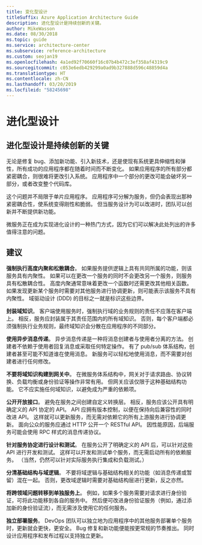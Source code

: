 ```yaml
---
title: 变化型设计
titleSuffix: Azure Application Architecture Guide
description: 进化型设计是持续创新的关键。
author: MikeWasson
ms.date: 08/30/2018
ms.topic: guide
ms.service: architecture-center
ms.subservice: reference-architecture
ms.custom: seojan19
ms.openlocfilehash: 4a1ed92f70660f16c07b4b472c3ef358af4319c9
ms.sourcegitcommit: c053e6edb429299a0ad9b327888d596c48859d4a
ms.translationtype: HT
ms.contentlocale: zh-CN
ms.lasthandoff: 03/20/2019
ms.locfileid: "58245698"
---
```

# <a name="design-for-evolution"></a>进化型设计

## <a name="an-evolutionary-design-is-key-for-continuous-innovation"></a>进化型设计是持续创新的关键

无论是修复 bug、添加新功能、引入新技术，还是使现有系统更具伸缩性和弹性，所有成功的应用程序都在随着时间而不断变化。 如果应用程序的所有部分都紧密耦合，则很难将更改引入系统。 应用程序中一个部分的更改可能会破坏另一部分，或者改变整个代码库。

这个问题并不局限于单片应用程序。 应用程序可分解为服务，但仍会表现出那种紧密耦合性，使系统变得刚性和脆弱。 但当服务设计为可以改进时，团队可以创新并不断提供新功能。

微服务正在成为实现进化设计的一种热门方式，因为它们可以解决此处列出的许多值得注意的问题。

## <a name="recommendations"></a>建议

**强制执行高度内聚和松散耦合**。 如果服务提供逻辑上具有共同所属的功能，则该服务具有内聚性。 如果可以在更改一个服务的同时不会更改另一个服务，则服务具有松散耦合性。 高度内聚通常意味着更改一个函数时还需更改其他相关函数。 如果发现更新某个服务时需要对其他服务进行协调更新，则可能表示该服务不具有内聚性。 域驱动设计 (DDD) 的目标之一就是标识这些边界。

**封装域知识**。 客户端使用服务时，强制执行域的业务规则的责任不应落在客户端上。 相反，服务应封装属于其责任范围内的所有域知识。 否则，每个客户端都必须强制执行业务规则，最终域知识会分散在应用程序的不同部分。

**使用异步消息传递**。 异步消息传递是一种将消息创建者与使用者分离的方法。 创建者不依赖于使用者回复消息或采取任何特定操作。 有了 pub/sub 体系结构，创建者甚至可能不知道谁在使用消息。 新服务可以轻松地使用消息，而不需要对创建者进行任何修改。

**不要将域知识构建到网关中**。 在微服务体系结构中，网关对于请求路由、协议转换、负载均衡或身份验证等操作非常有用。 但网关应该仅限于这种基础结构功能。 它不应实施任何域知识，以避免成为严重的依赖项。

**公开开放接口**。 避免在服务之间创建自定义转换层。 相反，服务应该公开具有明确定义的 API 协定的 API。 API 应拥有版本控制，以便在保持向后兼容性的同时改进 API。 这样就可以更新服务，而无需对依赖它的所有上游服务进行协调更新。 面向公众的服务应通过 HTTP 公开一个 RESTful API。 因性能原因，后端服务可能会使用 RPC 样式的消息传递协议。

**针对服务协定进行设计和测试**。 在服务公开了明确定义的 API 后，可以针对这些 API 进行开发和测试。 这样可以开发和测试单个服务，而无需启动所有的依赖服务。 （当然，仍然可以针对实际服务执行集成和负载测试。）

**分清基础结构与域逻辑**。 不要将域逻辑与基础结构相关的功能（如消息传递或暂留）混在一起。 否则，更改域逻辑时需要对基础结构层进行更新，反之亦然。

**将跨领域问题转移到单独服务上**。 例如，如果多个服务需要对请求进行身份验证，可将此功能移到各自的服务中。 然后便可改进身份验证服务（例如，通过添加新的身份验证流），而无需涉及使用它的任何服务。

**独立部署服务**。 DevOps 团队可以独立地为应用程序中的其他服务部署单个服务时，更新就会更快，更安全。 Bug 修复和新功能便能按更常规的节奏推出。 同时设计应用程序和发布过程以支持独立更新。
